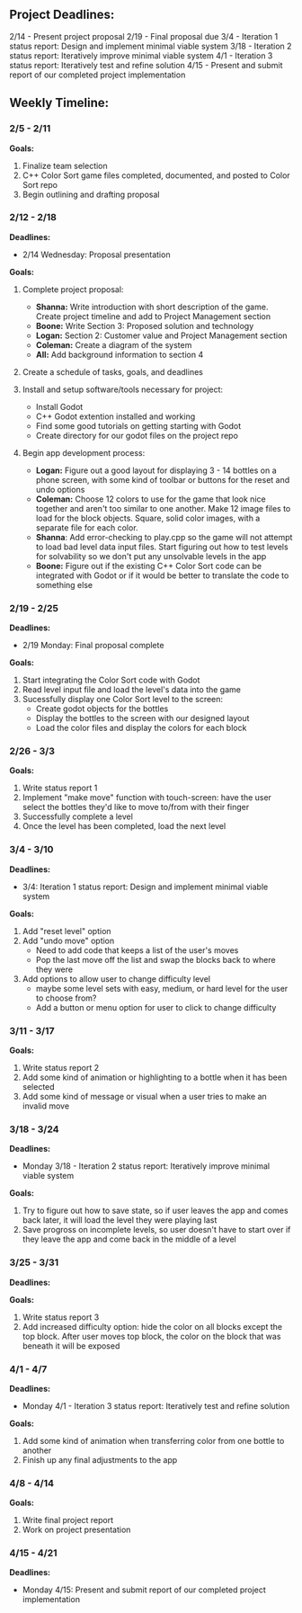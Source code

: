 ## Project Deadlines:
2/14 - Present project proposal
2/19 - Final proposal due
3/4 - Iteration 1 status report: Design and implement minimal viable system
3/18 - Iteration 2 status report: Iteratively improve minimal viable system
4/1 - Iteration 3 status report: Iteratively test and refine solution
4/15 - Present and submit report of our completed project implementation  


## Weekly Timeline:
### 2/5 - 2/11
**Goals:** 
1. Finalize team selection
2. C++ Color Sort game files completed, documented, and posted to Color Sort repo
3. Begin outlining and drafting proposal

### 2/12 - 2/18
**Deadlines:**
* 2/14 Wednesday: Proposal presentation

**Goals:**
1. Complete project proposal:
    * **Shanna:** Write introduction with short description of the game. Create project timeline and add to Project Management section
    * **Boone:** Write Section 3: Proposed solution and technology
    * **Logan:** Section 2: Customer value and Project Management section
    * **Coleman:** Create a diagram of the system
    * **All:** Add background information to section 4
2. Create a schedule of tasks, goals, and deadlines
3. Install and setup software/tools necessary for project:
    * Install Godot 
    * C++ Godot extention installed and working
    * Find some good tutorials on getting starting with Godot
    * Create directory for our godot files on the project repo

4. Begin app development process:
    * **Logan:** Figure out a good layout for displaying 3 - 14 bottles on a phone screen, with some kind of toolbar or buttons for the reset and undo options
    * **Coleman:** Choose 12 colors to use for the game that look nice together and aren't too similar to one another. Make 12 image files to load for the block objects. Square, solid color images, with a separate file for each color.
    * **Shanna**: Add error-checking to play.cpp so the game will not attempt to load bad level data input files. Start figuring out how to test levels for solvability so we don't put any unsolvable levels in the app
    * **Boone:** Figure out if the existing C++ Color Sort code can be integrated with Godot or if it would be better to translate the code to something else


### 2/19 - 2/25
**Deadlines:**
* 2/19 Monday: Final proposal complete

**Goals:**
1. Start integrating the Color Sort code with Godot
2. Read level input file and load the level's data into the game
2. Sucessfully display one Color Sort level to the screen:
    * Create godot objects for the bottles
    * Display the bottles to the screen with our designed layout
    * Load the color files and display the colors for each block

### 2/26 - 3/3
**Goals:**
1. Write status report 1
2. Implement "make move" function with touch-screen: have the user select the bottles they'd like to move to/from with their finger 
3. Successfully complete a level 
4. Once the level has been completed, load the next level

### 3/4 - 3/10
**Deadlines:**
* 3/4: Iteration 1 status report: Design and implement minimal viable system

**Goals:**
1. Add "reset level" option
2. Add "undo move" option
    * Need to add code that keeps a list of the user's moves 
    * Pop the last move off the list and swap the blocks back to where they were
3. Add options to allow user to change difficulty level 
    * maybe some level sets with easy, medium, or hard level for the user to choose from?
    * Add a button or menu option for user to click to change difficulty

### 3/11 - 3/17
**Goals:**
1. Write status report 2
2. Add some kind of animation or highlighting to a bottle when it has been selected
3. Add some kind of message or visual when a user tries to make an invalid move


### 3/18 - 3/24
**Deadlines:**
* Monday 3/18 - Iteration 2 status report: Iteratively improve minimal viable system

**Goals:**
1. Try to figure out how to save state, so if user leaves the app and comes back later, it will load the level they were playing last
2. Save progross on incomplete levels, so user doesn't have to start over if they leave the app and come back in the middle of a level

### 3/25 - 3/31
**Deadlines:**

**Goals:**
1. Write status report 3
1. Add increased difficulty option: hide the color on all blocks except the top block. After user moves top block, the color on the block that was beneath it will be exposed

### 4/1 - 4/7
**Deadlines:**
* Monday 4/1 - Iteration 3 status report: Iteratively test and refine solution

**Goals:**
1. Add some kind of animation when transferring color from one bottle to another
2. Finish up any final adjustments to the app

### 4/8 - 4/14
**Goals:**
1. Write final project report
2. Work on project presentation


### 4/15 - 4/21
**Deadlines:**
* Monday 4/15: Present and submit report of our completed project implementation  
